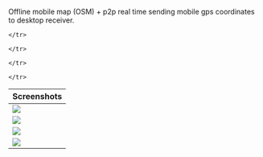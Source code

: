Offline mobile map (OSM) + p2p real time sending mobile gps coordinates to desktop receiver.


<table>
  <thead><tr>
    <th>Screenshots</th>
  </tr></thead>
  <tbody><tr>
    <td><img src="https://raw.github.com/ru-nekit-android/GIS/master/screenshots/1.png"/></td>

	</tr>
<tr>
    <td><img src="https://raw.github.com/ru-nekit-android/GIS/master/screenshots/2.png"/></td>

	</tr>
<tr>
    <td><img src="https://raw.github.com/ru-nekit-android/GIS/master/screenshots/3.png"/></td>

	</tr>
<tr>
    <td><img src="https://raw.github.com/ru-nekit-android/GIS/master/screenshots/4.png"/></td>

	</tr>
<tr>
   </tbody>
</table>